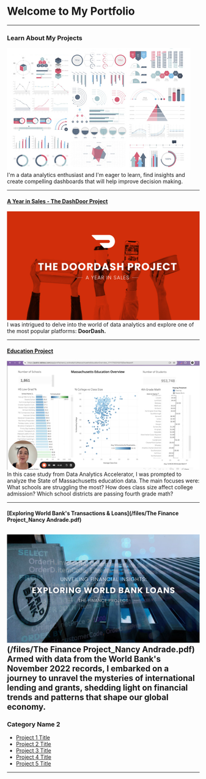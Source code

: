 # Welcome to My Portfolio

---

### Learn About My Projects

<img src="images/dummy_thumbnail.jpg?raw=true"/>
I'm a data analytics enthusiast and I'm eager to learn, find insights and create compelling dashboards that will help improve decision making.

---
#### [A Year in Sales - The DashDoor Project](https://www.linkedin.com/pulse/doordash-project-analyzing-sales-year-nancy-andrade-aguilar-ho9pc/)
[<img src="images/P2_DoorDash.jpg"/>](https://www.linkedin.com/pulse/doordash-project-analyzing-sales-year-nancy-andrade-aguilar-ho9pc/)
I was intrigued to delve into the world of data analytics and explore one of the most popular platforms: **DoorDash.**


---
#### [Education Project](https://www.linkedin.com/pulse/deciphering-massachusetts-education-unveiling-trends-andrade-aguilar-9ukhe/?trackingId=ry5csWANTqyeeZmvsGaSYg%3D%3D)
[<img src="images/P3_Education.jpg"/>](https://www.loom.com/share/5843062b022748e087d1c8ade7442c40?sid=55f08887-40b8-4581-bbe8-d56d83db29b6)
In this case study from Data Analytics Accelerator, I was prompted to analyze the State of Massachusetts education data. The main focuses were:
What schools are struggling the most?
How does class size affect college admission?
Which school districts are passing fourth grade math? 

---
#### [Exploring World Bank's Transactions & Loans](/files/The Finance Project_Nancy Andrade.pdf)
<img src="images/Finance_1.jpg"/>(/files/The Finance Project_Nancy Andrade.pdf)
Armed with data from the World Bank's November 2022 records, I embarked on a journey to unravel the mysteries of international lending and grants, shedding light on financial trends and patterns that shape our global economy.
---

### Category Name 2

- [Project 1 Title](http://example.com/)
- [Project 2 Title](http://example.com/)
- [Project 3 Title](http://example.com/)
- [Project 4 Title](http://example.com/)
- [Project 5 Title](http://example.com/)

---




